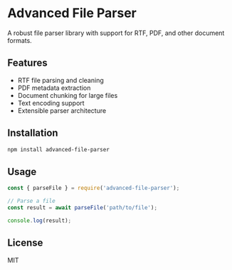 # Advanced File Parser

A robust file parser library with support for RTF, PDF, and other document formats.

## Features

- RTF file parsing and cleaning
- PDF metadata extraction
- Document chunking for large files
- Text encoding support
- Extensible parser architecture

## Installation

```bash
npm install advanced-file-parser
```

## Usage

```javascript
const { parseFile } = require('advanced-file-parser');

// Parse a file
const result = await parseFile('path/to/file');

console.log(result);
```

## License

MIT